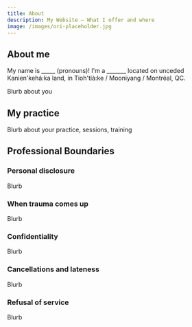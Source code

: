 ```yaml
---
title: About
description: My Website – What I offer and where
image: /images/ori-placeholder.jpg
---
```


## About me
My name is _____ (pronouns)! I'm a _______ located on unceded Kanien'kehá:ka land, in Tioh'tià:ke / Mooniyang / Montréal, QC. 

Blurb about you

## My practice
Blurb about your practice, sessions, training

## Professional Boundaries

### Personal disclosure
Blurb
  
### When trauma comes up
Blurb

### Confidentiality
Blurb

### Cancellations and lateness
Blurb
  
### Refusal of service
Blurb